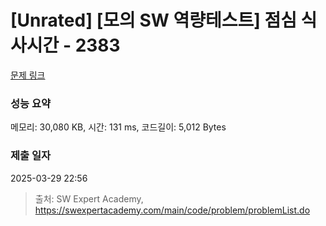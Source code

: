# [Unrated] [모의 SW 역량테스트] 점심 식사시간 - 2383 

[문제 링크](https://swexpertacademy.com/main/code/problem/problemDetail.do?contestProbId=AV5-BEE6AK0DFAVl) 

### 성능 요약

메모리: 30,080 KB, 시간: 131 ms, 코드길이: 5,012 Bytes

### 제출 일자

2025-03-29 22:56



> 출처: SW Expert Academy, https://swexpertacademy.com/main/code/problem/problemList.do